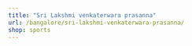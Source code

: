 ```yaml
---
title: "Sri Lakshmi venkaterwara prasanna"
url: /bangalore/sri-lakshmi-venkaterwara-prasanna/
shop: sports
---
```

